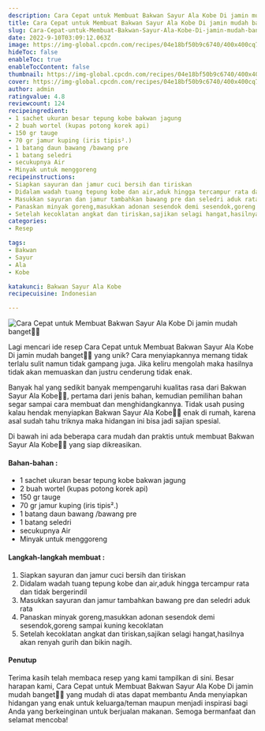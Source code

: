```yaml
---
description: Cara Cepat untuk Membuat Bakwan Sayur Ala Kobe Di jamin mudah banget"
title: Cara Cepat untuk Membuat Bakwan Sayur Ala Kobe Di jamin mudah banget
slug: Cara-Cepat-untuk-Membuat-Bakwan-Sayur-Ala-Kobe-Di-jamin-mudah-banget
date: 2022-9-10T03:09:12.063Z
image: https://img-global.cpcdn.com/recipes/04e18bf50b9c6740/400x400cq70/photo.jpg
hideToc: false
enableToc: true
enableTocContent: false
thumbnail: https://img-global.cpcdn.com/recipes/04e18bf50b9c6740/400x400cq70/photo.jpg
cover: https://img-global.cpcdn.com/recipes/04e18bf50b9c6740/400x400cq70/photo.jpg
author: admin
ratingvalue: 4.8
reviewcount: 124
recipeingredient:
- 1 sachet ukuran besar tepung kobe bakwan jagung
- 2 buah wortel (kupas potong korek api)
- 150 gr tauge
- 70 gr jamur kuping (iris tipis².)
- 1 batang daun bawang /bawang pre
- 1 batang seledri
- secukupnya Air
- Minyak untuk menggoreng
recipeinstructions:
- Siapkan sayuran dan jamur cuci bersih dan tiriskan
- Didalam wadah tuang tepung kobe dan air,aduk hingga tercampur rata dan tidak bergerindil
- Masukkan sayuran dan jamur tambahkan bawang pre dan seledri aduk rata
- Panaskan minyak goreng,masukkan adonan sesendok demi sesendok,goreng sampai kuning kecoklatan
- Setelah kecoklatan angkat dan tiriskan,sajikan selagi hangat,hasilnya akan renyah gurih dan bikin nagih.
categories:
- Resep

tags:
- Bakwan
- Sayur
- Ala
- Kobe

katakunci: Bakwan Sayur Ala Kobe
recipecuisine: Indonesian

---
```


![Cara Cepat untuk Membuat Bakwan Sayur Ala Kobe Di jamin mudah banget👩‍🍳](https://img-global.cpcdn.com/recipes/04e18bf50b9c6740/400x400cq70/photo.jpg)

Lagi mencari ide resep Cara Cepat untuk Membuat Bakwan Sayur Ala Kobe Di jamin mudah banget👩‍🍳 yang unik? Cara menyiapkannya memang tidak terlalu sulit namun tidak gampang juga. Jika keliru mengolah maka hasilnya tidak akan memuaskan dan justru cenderung tidak enak.

Banyak hal yang sedikit banyak mempengaruhi kualitas rasa dari Bakwan Sayur Ala Kobe👩‍🍳, pertama dari jenis bahan, kemudian pemilihan bahan segar sampai cara membuat dan menghidangkannya. Tidak usah pusing kalau hendak menyiapkan Bakwan Sayur Ala Kobe👩‍🍳 enak di rumah, karena asal sudah tahu triknya maka hidangan ini bisa jadi sajian spesial.

Di bawah ini ada beberapa cara mudah dan praktis untuk membuat Bakwan Sayur Ala Kobe👩‍🍳 yang siap dikreasikan.

<!--inarticleads1-->

#### Bahan-bahan :

- 1 sachet ukuran besar tepung kobe bakwan jagung
- 2 buah wortel (kupas potong korek api)
- 150 gr tauge
- 70 gr jamur kuping (iris tipis².)
- 1 batang daun bawang /bawang pre
- 1 batang seledri
- secukupnya Air
- Minyak untuk menggoreng

<!--inarticleads2-->

#### Langkah-langkah membuat :

1. Siapkan sayuran dan jamur cuci bersih dan tiriskan
1. Didalam wadah tuang tepung kobe dan air,aduk hingga tercampur rata dan tidak bergerindil
1. Masukkan sayuran dan jamur tambahkan bawang pre dan seledri aduk rata
1. Panaskan minyak goreng,masukkan adonan sesendok demi sesendok,goreng sampai kuning kecoklatan
1. Setelah kecoklatan angkat dan tiriskan,sajikan selagi hangat,hasilnya akan renyah gurih dan bikin nagih.

#### Penutup

Terima kasih telah membaca resep yang kami tampilkan di sini. Besar harapan kami, Cara Cepat untuk Membuat Bakwan Sayur Ala Kobe Di jamin mudah banget👩‍🍳 yang mudah di atas dapat membantu Anda menyiapkan hidangan yang enak untuk keluarga/teman maupun menjadi inspirasi bagi Anda yang berkeinginan untuk berjualan makanan. Semoga bermanfaat dan selamat mencoba!